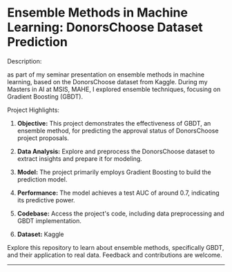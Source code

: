 # Ensemble Methods in Machine Learning: DonorsChoose Dataset Prediction

Description:

as part of my seminar presentation on ensemble methods in machine learning, based on the DonorsChoose dataset from Kaggle. During my Masters in AI at MSIS, MAHE, I explored ensemble techniques, focusing on Gradient Boosting (GBDT).

Project Highlights:

1. **Objective:** This project demonstrates the effectiveness of GBDT, an ensemble method, for predicting the approval status of DonorsChoose project proposals.

2. **Data Analysis:** Explore and preprocess the DonorsChoose dataset to extract insights and prepare it for modeling.

3. **Model:** The project primarily employs Gradient Boosting to build the prediction model.

4. **Performance:** The model achieves a test AUC of around 0.7, indicating its predictive power.

5. **Codebase:** Access the project's code, including data preprocessing and GBDT implementation.

6. **Dataset:** Kaggle

Explore this repository to learn about ensemble methods, specifically GBDT, and their application to real data. Feedback and contributions are welcome.

---

